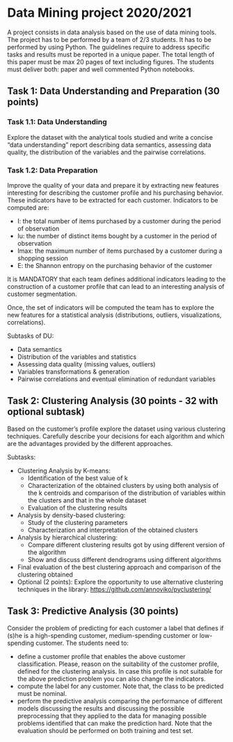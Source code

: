 # Data Mining project 2020/2021

A project consists in data analysis based on the use of data mining tools.
The project has to be performed by a team of 2/3 students. It has to be performed by
using Python. The guidelines require to address specific tasks and results must be
reported in a unique paper. The total length of this paper must be max 20 pages of text
including figures. The students must deliver both: paper and well commented Python
notebooks.

## Task 1: Data Understanding and Preparation (30 points)

### Task 1.1: Data Understanding
Explore the dataset with the analytical tools
studied and write a concise “data understanding” report describing data
semantics, assessing data quality, the distribution of the variables and the
pairwise correlations.

### Task 1.2: Data Preparation 
Improve the quality of your data and prepare it by extracting new features interesting for describing the customer profile and his
purchasing behavior. These indicators have to be extracted for each customer.
Indicators to be computed are:
- I: the total number of items purchased by a customer during the period of
observation
- Iu: the number of distinct items bought by a customer in the period of
observation
- Imax: the maximum number of items purchased by a customer during a
shopping session
- E: the Shannon entropy on the purchasing behavior of the customer

It is MANDATORY that each team defines additional indicators leading to the
construction of a customer profile that can lead to an interesting analysis of
customer segmentation.

Once, the set of indicators will be computed the team has to explore the new
features for a statistical analysis (distributions, outliers, visualizations,
correlations).

Subtasks of DU:
- Data semantics
- Distribution of the variables and statistics
- Assessing data quality (missing values, outliers)
- Variables transformations & generation
- Pairwise correlations and eventual elimination of redundant variables

## Task 2: Clustering Analysis (30 points - 32 with optional subtask)
Based on the customer’s profile explore the dataset using various clustering techniques.
Carefully describe your decisions for each algorithm and which are the advantages
provided by the different approaches.

Subtasks:
- Clustering Analysis by K-means:
    - Identification of the best value of k
    - Characterization of the obtained clusters by using both analysis of
the k centroids and comparison of the distribution of variables within
the clusters and that in the whole dataset
    - Evaluation of the clustering results
- Analysis by density-based clustering:
    - Study of the clustering parameters
    - Characterization and interpretation of the obtained clusters
- Analysis by hierarchical clustering:
    - Compare different clustering results got by using different version of
the algorithm
    - Show and discuss different dendrograms using different algorithms
- Final evaluation of the best clustering approach and comparison of the clustering
obtained
- Optional (2 points): Explore the opportunity to use alternative clustering
techniques in the library: https://github.com/annoviko/pyclustering/

## Task 3: Predictive Analysis (30 points)
Consider the problem of predicting for each customer a label that defines if (s)he is a
high-spending customer, medium-spending customer or low-spending customer.
The students need to:
- define a customer profile that enables the above customer classification. Please,
reason on the suitability of the customer profile, defined for the clustering
analysis. In case this profile is not suitable for the above prediction problem you
can also change the indicators.
- compute the label for any customer. Note that, the class to be predicted must be
nominal.
- perform the predictive analysis comparing the performance of different models
discussing the results and discussing the possible preprocessing that they
applied to the data for managing possible problems identified that can make the
prediction hard. Note that the evaluation should be performed on both training
and test set.